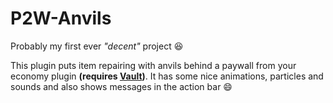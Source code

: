 # P2W-Anvils

Probably my first ever *"decent"* project :laughing:

This plugin puts item repairing with anvils behind a paywall from your economy plugin **(requires [Vault](https://dev.bukkit.org/projects/vault))**.
It has some nice animations, particles and sounds and also shows messages in the action bar :smile:
